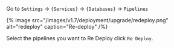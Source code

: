 Go to `Settings` -> `{Services}` -> `{Databases}` -> `Pipelines`

{% image src="/images/v1.7/deployment/upgrade/redeploy.png" alt="redeploy" caption="Re-deploy" /%}

Select the pipelines you want to Re Deploy click `Re Deploy`.